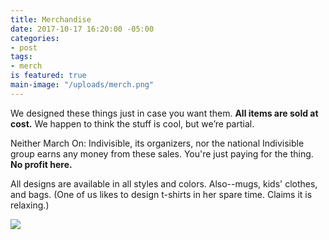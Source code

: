 ```yaml
---
title: Merchandise
date: 2017-10-17 16:20:00 -05:00
categories:
- post
tags:
- merch
is featured: true
main-image: "/uploads/merch.png"
---
```


<p>We designed these things just in case you want them. <b>All items are sold at cost.</b> We happen to think the stuff is cool, but we&rsquo;re partial.</p>
<p>Neither March On: Indivisible, its organizers, nor the national Indivisible group earns any money from these sales. You're just paying for the thing. <b>No profit here.</b></p>
<p>All designs are available in all styles and colors. Also--mugs, kids' clothes, and bags. (One of us likes to design t-shirts in her spare time. Claims it is relaxing.)</p>
<p><a href="https://www.redbubble.com/people/marchonknoxco/works/27239415-just-white?asc=u&amp;c=776555-march-on&amp;p=triblend-tee&amp;ref=work_collections_grid"><img src="![merch.png](/uploads/merch.png)"/></a></p>